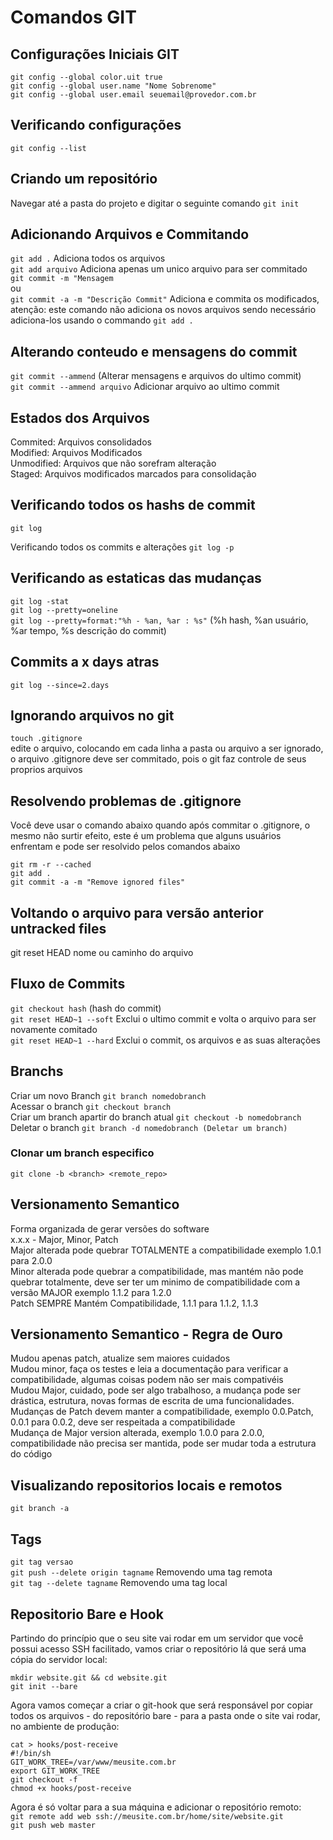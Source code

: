 # Comandos GIT

## Configurações Iniciais GIT
`git config --global color.uit true`  
`git config --global user.name "Nome Sobrenome"`      
`git config --global user.email seuemail@provedor.com.br`    

## Verificando configurações
`git config --list`    

## Criando um repositório
Navegar até a pasta do projeto e digitar o seguinte comando `git init`      

## Adicionando Arquivos e Commitando 
`git add .` Adiciona todos os arquivos   
`git add arquivo` Adiciona apenas um unico arquivo para ser commitado  
`git commit -m "Mensagem`    
ou   
`git commit -a -m "Descrição Commit"` Adiciona e commita os modificados, atenção: este comando não adiciona os novos arquivos sendo necessário adiciona-los usando o commando `git add .`  

## Alterando conteudo e mensagens do commit
`git commit --ammend` (Alterar mensagens e arquivos do ultimo commit)  
`git commit --ammend arquivo` Adicionar arquivo ao ultimo commit  

## Estados dos Arquivos
Commited: Arquivos consolidados  
Modified: Arquivos Modificados  
Unmodified: Arquivos que não sorefram alteração    
Staged: Arquivos modificados marcados para consolidação  

## Verificando todos os hashs de commit 
`git log`  

Verificando todos os commits e alterações
`git log -p`   

## Verificando as estaticas das mudanças
`git log -stat`    
`git log --pretty=oneline`    
`git log --pretty=format:"%h - %an, %ar : %s"` (%h hash, %an usuário, %ar tempo, %s descrição do commit)    

## Commits a x days atras
`git log --since=2.days`  

## Ignorando arquivos no git
`touch .gitignore`    
edite o arquivo, colocando em cada linha a pasta ou arquivo a ser ignorado, o arquivo .gitignore deve ser commitado, pois 
o git faz controle de seus proprios arquivos  

## Resolvendo problemas de .gitignore
Você deve usar o comando abaixo quando após commitar o .gitignore, o mesmo não surtir efeito, este é um problema que alguns usuários
enfrentam e pode ser resolvido pelos comandos abaixo

`git rm -r --cached`     
`git add .`    
`git commit -a -m "Remove ignored files"`    

## Voltando o arquivo para versão anterior untracked files
git reset HEAD nome ou caminho do arquivo

## Fluxo de Commits
`git checkout hash` (hash do commit)      
`git reset HEAD~1 --soft` Exclui o ultimo commit e volta o arquivo para ser novamente comitado      
`git reset HEAD~1 --hard` Exclui o commit, os arquivos e as suas alterações      

## Branchs
Criar um novo Branch `git branch nomedobranch`  
Acessar o branch `git checkout branch`    
Criar um branch apartir do branch atual `git checkout -b nomedobranch`    
Deletar o branch `git branch -d nomedobranch (Deletar um branch)`  

### Clonar um branch especifico 

`git clone -b <branch> <remote_repo>`  

## Versionamento Semantico
Forma organizada de gerar versões do software  
x.x.x - Major, Minor, Patch  
Major alterada pode quebrar TOTALMENTE a compatibilidade exemplo 1.0.1 para 2.0.0  
Minor alterada pode quebrar a compatibilidade, mas mantém não pode quebrar totalmente, deve ser ter um minimo de compatibilidade com 
a versão MAJOR exemplo 1.1.2 para 1.2.0  
Patch SEMPRE Mantém Compatibilidade, 1.1.1 para 1.1.2, 1.1.3  

## Versionamento Semantico - Regra de Ouro  
Mudou apenas patch, atualize sem maiores cuidados  
Mudou minor, faça os testes e leia a documentação para verificar a compatibilidade, algumas coisas podem não ser mais compativéis   
Mudou Major, cuidado, pode ser algo trabalhoso, a mudança pode ser drástica, estrutura, novas formas de escrita de uma funcionalidades. 
Mudanças de Patch devem manter a compatibilidade, exemplo 0.0.Patch, 0.0.1 para 0.0.2, deve ser respeitada a compatibilidade  
Mudança de Major version alterada, exemplo 1.0.0 para 2.0.0, compatibilidade não precisa ser mantida, pode ser mudar toda a estrutura do código        

## Visualizando repositorios locais e remotos
`git branch -a`  

## Tags
`git tag versao`  
`git push --delete origin tagname` Removendo uma tag remota       
`git tag --delete tagname` Removendo uma tag local      

## Repositorio Bare e Hook

Partindo do princípio que o seu site vai rodar em um servidor que você possui acesso SSH facilitado, 
vamos criar o repositório lá que será uma cópia do servidor local:  

`mkdir website.git && cd website.git`    
`git init --bare`      

Agora vamos começar a criar o git-hook que será responsável por copiar todos os arquivos - do repositório bare - 
para a pasta onde o site vai rodar, no ambiente de produção:  

`cat > hooks/post-receive`    
`#!/bin/sh`      
`GIT_WORK_TREE=/var/www/meusite.com.br`      
`export GIT_WORK_TREE`      
`git checkout -f`    
`chmod +x hooks/post-receive`      

Agora é só voltar para a sua máquina e adicionar o repositório remoto:  
`git remote add web ssh://meusite.com.br/home/site/website.git`    
`git push web master`    

